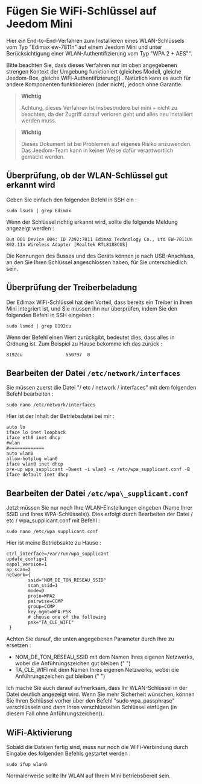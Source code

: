 # Fügen Sie WiFi-Schlüssel auf Jeedom Mini

Hier ein End-to-End-Verfahren zum Installieren eines WLAN-Schlüssels vom Typ "Edimax ew-7811n" auf einem Jeedom Mini und unter Berücksichtigung einer WLAN-Authentifizierung vom Typ "WPA 2 + AES"".

Bitte beachten Sie, dass dieses Verfahren nur im oben angegebenen strengen Kontext der Umgebung funktioniert (gleiches Modell, gleiche Jeedom-Box, gleiche WiFi-Authentifizierung)) . Natürlich kann es auch für andere Komponenten funktionieren (oder nicht), jedoch ohne Garantie.

> **Wichtig**
>
> Achtung, dieses Verfahren ist insbesondere bei mini + nicht zu beachten, da der Zugriff darauf verloren geht und alles neu installiert werden muss.

> **Wichtig**
>
> Dieses Dokument ist bei Problemen auf eigenes Risiko anzuwenden. Das Jeedom-Team kann in keiner Weise dafür verantwortlich gemacht werden.

## Überprüfung, ob der WLAN-Schlüssel gut erkannt wird

Geben Sie einfach den folgenden Befehl in SSH ein :

``sudo lsusb | grep Edimax``

Wenn der Schlüssel richtig erkannt wird, sollte die folgende Meldung angezeigt werden :

``Bus 001 Device 004: ID 7392:7811 Edimax Technology Co., Ltd EW-7811Un 802.11n Wireless Adapter [Realtek RTL8188CUS]``

Die Kennungen des Busses und des Geräts können je nach USB-Anschluss, an den Sie Ihren Schlüssel angeschlossen haben, für Sie unterschiedlich sein.

## Überprüfung der Treiberbeladung

Der Edimax WiFi-Schlüssel hat den Vorteil, dass bereits ein Treiber in Ihren Mini integriert ist, und Sie müssen ihn nur überprüfen, indem Sie den folgenden Befehl in SSH eingeben :

``sudo lsmod | grep 8192cu``

Wenn der Befehl einen Wert zurückgibt, bedeutet dies, dass alles in Ordnung ist. Zum Beispiel zu Hause bekomme ich das zurück :

``8192cu                550797  0``

## Bearbeiten der Datei ``/etc/network/interfaces``

Sie müssen zuerst die Datei "/ etc / network / interfaces" mit dem folgenden Befehl bearbeiten :

``sudo nano /etc/network/interfaces``

Hier ist der Inhalt der Betriebsdatei bei mir :

````
auto lo
iface lo inet loopback
iface eth0 inet dhcp
#wlan
#=============
auto wlan0
allow-hotplug wlan0
iface wlan0 inet dhcp
pre-up wpa_supplicant -Dwext -i wlan0 -c /etc/wpa_supplicant.conf -B
iface default inet dhcp
````

## Bearbeiten der Datei ``/etc/wpa\_supplicant.conf``

Jetzt müssen Sie nur noch Ihre WLAN-Einstellungen eingeben (Name Ihrer SSID und Ihres WPA-Schlüssels)). Dies erfolgt durch Bearbeiten der Datei / etc / wpa\_supplicant.conf mit Befehl :

``sudo nano /etc/wpa_supplicant.conf``

Hier ist meine Betriebsakte zu Hause :

````
ctrl_interface=/var/run/wpa_supplicant
update_config=1
eapol_version=1
ap_scan=2
network={
        ssid="NOM_DE_TON_RESEAU_SSID"
        scan_ssid=1
        mode=0
        proto=WPA2
        pairwise=CCMP
        group=CCMP
        key_mgmt=WPA-PSK
        # choose one of the following
        psk="TA_CLE_WIFI"
 }
````

Achten Sie darauf, die unten angegebenen Parameter durch Ihre zu ersetzen :

- NOM_DE_TON_RESEAU_SSID mit dem Namen Ihres eigenen Netzwerks, wobei die Anführungszeichen gut bleiben (" ")
- TA_CLE_WIFI mit dem Namen Ihres eigenen Netzwerks, wobei die Anführungszeichen gut bleiben (" ")

Ich mache Sie auch darauf aufmerksam, dass Ihr WLAN-Schlüssel in der Datei deutlich angezeigt wird. Wenn Sie mehr Sicherheit wünschen, können Sie Ihren Schlüssel vorher über den Befehl "sudo wpa_passphrase" verschlüsseln und dann Ihren verschlüsselten Schlüssel einfügen (in diesem Fall ohne Anführungszeichen)).

## WiFi-Aktivierung

Sobald die Dateien fertig sind, muss nur noch die WiFi-Verbindung durch Eingabe des folgenden Befehls gestartet werden :

``sudo ifup wlan0``

Normalerweise sollte Ihr WLAN auf Ihrem Mini betriebsbereit sein.

